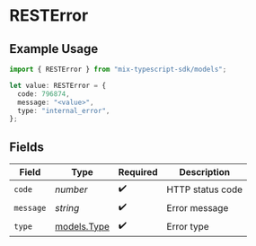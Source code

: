 # RESTError

## Example Usage

```typescript
import { RESTError } from "mix-typescript-sdk/models";

let value: RESTError = {
  code: 796874,
  message: "<value>",
  type: "internal_error",
};
```

## Fields

| Field                            | Type                             | Required                         | Description                      |
| -------------------------------- | -------------------------------- | -------------------------------- | -------------------------------- |
| `code`                           | *number*                         | :heavy_check_mark:               | HTTP status code                 |
| `message`                        | *string*                         | :heavy_check_mark:               | Error message                    |
| `type`                           | [models.Type](../models/type.md) | :heavy_check_mark:               | Error type                       |